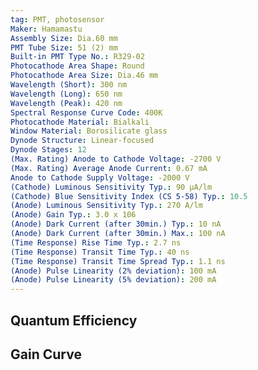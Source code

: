 ```yaml
---
tag: PMT, photosensor
Maker: Hamamastu
Assembly Size: Dia.60 mm
PMT Tube Size: 51 (2) mm
Built-in PMT Type No.: R329-02
Photocathode Area Shape: Round
Photocathode Area Size: Dia.46 mm
Wavelength (Short): 300 nm
Wavelength (Long): 650 nm
Wavelength (Peak): 420 nm
Spectral Response Curve Code: 400K
Photocathode Material: Bialkali
Window Material: Borosilicate glass
Dynode Structure: Linear-focused
Dynode Stages: 12
(Max. Rating) Anode to Cathode Voltage: -2700 V
(Max. Rating) Average Anode Current: 0.67 mA
Anode to Cathode Supply Voltage: -2000 V
(Cathode) Luminous Sensitivity Typ.: 90 μA/lm
(Cathode) Blue Sensitivity Index (CS 5-58) Typ.: 10.5
(Anode) Luminous Sensitivity Typ.: 270 A/lm
(Anode) Gain Typ.: 3.0 x 106
(Anode) Dark Current (after 30min.) Typ.: 10 nA
(Anode) Dark Current (after 30min.) Max.: 100 nA
(Time Response) Rise Time Typ.: 2.7 ns
(Time Response) Transit Time Typ.: 40 ns
(Time Response) Transit Time Spread Typ.: 1.1 ns
(Anode) Pulse Linearity (2% deviation): 100 mA
(Anode) Pulse Linearity (5% deviation): 200 mA
---
```

## Quantum Efficiency
## Gain Curve
